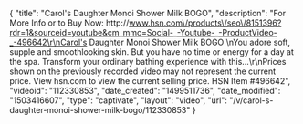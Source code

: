 {
    "title": "Carol's Daughter Monoi Shower Milk BOGO",
    "description": "For More Info or to Buy Now: http:\/\/www.hsn.com\/products\/seo\/8151396?rdr=1&sourceid=youtube&cm_mmc=Social-_-Youtube-_-ProductVideo-_-496642\r\nCarol's Daughter Monoi Shower Milk BOGO  \nYou adore soft, supple and smoothlooking skin. But you have no time or energy for a day at the spa. Transform your ordinary bathing experience with this...\r\nPrices shown on the previously recorded video may not represent the current price.  View hsn.com to view the current selling price. HSN Item #496642",
    "videoid": "112330853",
    "date_created": "1499511736",
    "date_modified": "1503416607",
    "type": "captivate",
    "layout": "video",
    "url": "\/v\/carol-s-daughter-monoi-shower-milk-bogo\/112330853"
}